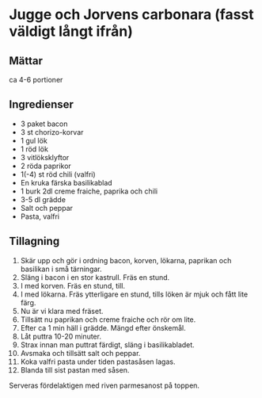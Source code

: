 # Jugge och Jorvens carbonara (fasst väldigt långt ifrån)

## Mättar
ca 4-6 portioner

## Ingredienser

* 3 paket bacon
* 3 st chorizo-korvar
* 1 gul lök
* 1 röd lök
* 3 vitlöksklyftor
* 2 röda paprikor
* 1(-4) st röd chili (valfri)
* En kruka färska basilikablad
* 1 burk 2dl creme fraiche, paprika och chili
* 3-5 dl grädde
* Salt och peppar
* Pasta, valfri

## Tillagning

1. Skär upp och gör i ordning bacon, korven, lökarna, paprikan och basilikan i små tärningar.
2.  Släng i bacon i en stor kastrull. Fräs en stund.
3. I med korven. Fräs en stund, till.
4. I med lökarna. Fräs ytterligare en stund, tills löken är mjuk och fått lite färg.
5. Nu är vi klara med fräset.
6. Tillsätt nu paprikan och creme fraiche och rör om lite.
7. Efter ca 1 min häll i grädde. Mängd efter önskemål.
8. Låt puttra 10-20 minuter.
9. Strax innan man puttrat färdigt, släng i basilikabladet.
10. Avsmaka och tillsätt salt och peppar.
11. Koka valfri pasta under tiden pastasåsen lagas.
12. Blanda till sist pastan med såsen. 

Serveras fördelaktigen med riven parmesanost på toppen.
